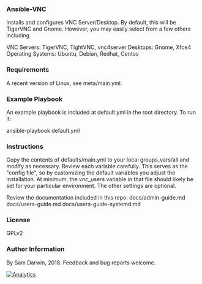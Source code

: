 ### Ansible-VNC

Installs and configures VNC Server/Desktop. By default, this will be TigerVNC and Gnome. However, you may easily select from a few others including

VNC Servers: TigerVNC, TightVNC, vnc4server
Desktops: Gnome, Xfce4
Operating Systems: Ubuntu, Debian, Redhat, Centos

### Requirements

A recent version of Linux, see meta/main.yml.

### Example Playbook

An example playbook is included at default.yml in the root directory. To run it:

ansible-playbook default.yml

### Instructions

Copy the contents of defaults/main.yml to your local groups_vars/all and modify as necessary. Review each variable carefully. This serves as the "config file", so by customizing the default variables you adjust the installation. At minimum, the vnc_users variable in that file should likely be set for your particular environment. The other settings are optional.

Review the documentation included in this repo:
docs/admin-guide.md
docs/users-guide.md
docs/users-guide-systemd.md

### License

GPLv2

### Author Information

By Sam Darwin, 2018. Feedback and bug reports welcome.

[![Analytics](https://ga-beacon.appspot.com/UA-112361697-1/Ansible-VNC)](https://github.com/igrigorik/ga-beacon)
